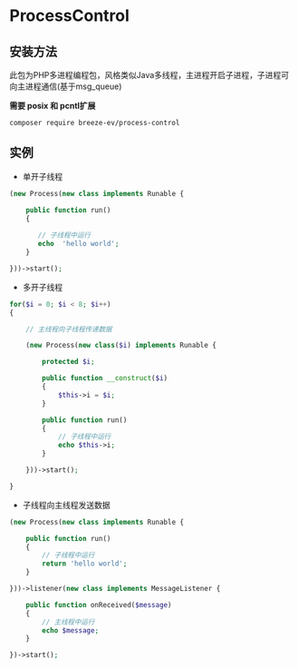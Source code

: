 # ProcessControl

## 安装方法




此包为PHP多进程编程包，风格类似Java多线程，主进程开启子进程，子进程可向主进程通信(基于msg_queue)

**需要 posix 和 pcntl扩展**


```
composer require breeze-ev/process-control
```


## 实例

* 单开子线程

```PHP
(new Process(new class implements Runable {

    public function run()
    {
    
       // 子线程中运行
       echo  'hello world';
    }

}))->start();

```


* 多开子线程

```PHP
for($i = 0; $i < 8; $i++)
{

    // 主线程向子线程传递数据

    (new Process(new class($i) implements Runable {

        protected $i;

        public function __construct($i)
        {
            $this->i = $i;
        }

        public function run()
        {
            // 子线程中运行
            echo $this->i;
        }

    }))->start();

}
```

* 子线程向主线程发送数据


```PHP
(new Process(new class implements Runable {

    public function run()
    {
        // 子线程中运行
        return 'hello world';
    }

}))->listener(new class implements MessageListener {

    public function onReceived($message)
    {
        // 主线程中运行
        echo $message;
    }

})->start();
```

